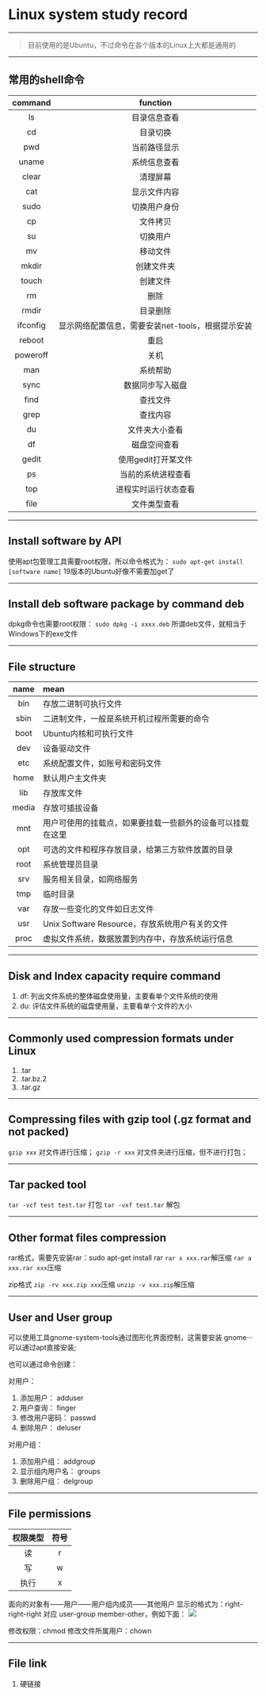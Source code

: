 # Linux system study record

---
> 目前使用的是Ubuntu，不过命令在各个版本的Linux上大都是通用的

---

## 常用的shell命令
 
command | function
:------:|:-------:
ls      | 目录信息查看
cd      | 目录切换
pwd     | 当前路径显示
uname   | 系统信息查看
clear   | 清理屏幕
cat     | 显示文件内容
sudo    | 切换用户身份
cp      | 文件拷贝
su      | 切换用户
mv      | 移动文件
mkdir   | 创建文件夹
touch   | 创建文件
rm      | 删除
rmdir   | 目录删除
ifconfig| 显示网络配置信息，需要安装net-tools，根据提示安装
reboot  | 重启
poweroff| 关机
man     | 系统帮助
sync    | 数据同步写入磁盘
find    | 查找文件
grep    | 查找内容
du      | 文件夹大小查看
df      | 磁盘空间查看
gedit   | 使用gedit打开某文件
ps      | 当前的系统进程查看
top     | 进程实时运行状态查看
file    | 文件类型查看

---

## Install software by API

使用apt包管理工具需要root权限，所以命令格式为：
`sudo apt-get install [software name]`
19版本的Ubuntu好像不需要加get了

---

## Install deb software package by command deb

dpkg命令也需要root权限：
`sudo dpkg -i xxxx.deb`
所谓deb文件，就相当于Windows下的exe文件

---

## File structure

name  |  mean
:----:|:-----
bin   | 存放二进制可执行文件
sbin  | 二进制文件，一般是系统开机过程所需要的命令
boot  | Ubuntu内核和可执行文件
dev   | 设备驱动文件
etc   | 系统配置文件，如账号和密码文件
home  | 默认用户主文件夹
lib   | 存放库文件
media | 存放可插拔设备
mnt   | 用户可使用的挂载点，如果要挂载一些额外的设备可以挂载在这里
opt   | 可选的文件和程序存放目录，给第三方软件放置的目录
root  | 系统管理员目录
srv   | 服务相关目录，如网络服务
tmp   | 临时目录
var   | 存放一些变化的文件如日志文件
usr   | Unix Software Resource，存放系统用户有关的文件
proc  | 虚拟文件系统，数据放置到内存中，存放系统运行信息

---

## Disk and Index capacity require command

1. df: 列出文件系统的整体磁盘使用量，主要看单个文件系统的使用
2. du: 评估文件系统的磁盘使用量，主要看单个文件的大小

---

## Commonly used compression formats under Linux

1. .tar
2. .tar.bz.2
3. .tar.gz

---

## Compressing files with gzip tool (.gz format and not packed)

`gzip xxx`
对文件进行压缩；
`gzip -r xxx`
对文件夹进行压缩，但不进行打包；

---

## Tar packed tool

`tar -vcf test test.tar`
打包
`tar -vxf test.tar`
解包

---

## Other format files compression

rar格式，需要先安装rar：sudo apt-get install rar
`rar x xxx.rar`解压缩
`rar a xxx.rar xxx`压缩

zip格式
`zip -rv xxx.zip xxx`压缩
`unzip -v xxx.zip`解压缩

---

## User and User group

可以使用工具gnome-system-tools通过图形化界面控制，这需要安装
gnome··· 可以通过apt直接安装;

也可以通过命令创建：

对用户：
1. 添加用户： adduser
2. 用户查询： finger
3. 修改用户密码： passwd
4. 删除用户： deluser

对用户组：
1. 添加用户组： addgroup
2. 显示组内用户名： groups
3. 删除用户组： delgroup

---

## File permissions

权限类型 | 符号
:------:|:----:
读      |r
写      |w
执行    |x

面向的对象有——用户——用户组内成员——其他用户
显示的格式为：right-right-right  对应  user-group member-other，例如下面：
![](picture/right.jpg)

修改权限：chmod
修改文件所属用户：chown

---

## File link

1. 硬链接
